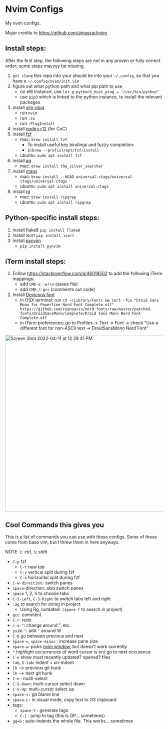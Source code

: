 # Nvim Configs
My nvim configs.

Major credits to https://github.com/ajnassar/nvim

## Install steps:

After the first step, the following steps are not in any proven or fully correct order; some steps mayyyy be missing.

1. `git clone` this repo into your should be into your `~/.config`, so that you have a `~/.config/nvim/init.vim`
2. figure out what python path and what pip path to use
    - on el8 instance, use `let g:python3_host_prog = "/usr/bin/python"`
    - use `pip3` which is linked to the python instance, to install the relevant packages
3. install [vim-plug](https://github.com/junegunn/vim-plug)
    - run `nvim`
    - run `:so`
    - run `:PlugInstall`
4. install [node>=12](https://nodejs.org/en/download) (for CoC)
5. install [fzf](https://github.com/junegunn/fzf)
    - mac: `brew install fzf`
        - To install useful key bindings and fuzzy completion:
        - `$(brew --prefix)/opt/fzf/install`
    - ubuntu: `sudo apt install fzf`
6. install [ag](https://github.com/ggreer/the_silver_searcher)
    - mac: `brew install the_silver_searcher`
7. install [ctags](https://github.com/universal-ctags/ctags)
    - mac: `brew install --HEAD universal-ctags/universal-ctags/universal-ctags`
    - ubuntu: `sudo apt install universal-ctags`
8. install [rg](https://github.com/BurntSushi/ripgrep)
    - mac: `brew install ripgrep`
    - ubuntu: `sudo apt install ripgrep`

## Python-specific install steps:
1. install flake8 `pip install flake8`
2. install isort `pip install isort`
3. install [pynvim](https://github.com/neovim/pynvim)
    - `pip install pynvim`

## iTerm install steps:
1. Follow https://stackoverflow.com/a/46018502 to add the following iTerm mappings:
    - add `CMD-s`:  `:w!\n` (saves file)
    - add `CMD-/`: `gcc` (comments out code)
2. Install [Devicons font](https://github.com/ryanoasis/nerd-fonts#font-installation)
    - in OSX terminal: run `cd ~/Library/Fonts && curl -fLo "Droid Sans Mono for Powerline Nerd Font Complete.otf" https://github.com/ryanoasis/nerd-fonts/raw/master/patched-fonts/DroidSansMono/complete/Droid Sans Mono Nerd Font Complete.otf`
    - in iTerm preferences: go to Profiles -> Text -> Font -> check "Use a different font for non-ASCII text → DroidSansMono Nerd Font"
    <!-- TODO: add screenshot -->
<img width="565" alt="Screen Shot 2022-04-11 at 12 29 41 PM" src="https://user-images.githubusercontent.com/20323625/229319844-5b69ab21-7b25-4535-8106-0d8dabcd98ed.png">


## Cool Commands this gives you

This is a list of commands you can use with these configs. Some of these come from base vim, but I threw them in here anyways.

NOTE: `C`: ctrl, `S`: shift

- `C-p` fzf
    - `C-t` new tab
    - `C-v` vertical split during fzf
    - `C-x` horizontal split during fzf
- `C-w-direction:` switch panes
- `space`-direction: also switch panes
- `space` 1, 2, n to choose tabs
- `C-S-Left`, `C-S-Right` to switch tabs left and right
- `:ag` to search for string in project
    - Using Rg, outdated: `(space-f` to search in project)
- `gcc`: comment
- `C-r`: redo
- `c-a-"`: change around ", etc.
- `ysiW-"`: add `"` around W
- `C-6` go between previous and next
- `space-=`, `space-minus` : increase pane size
- `space-w`: picks [nvim window](https://github.com/s1n7ax/nvim-window-picker), but doesn't work currently
- `*` highlight occurrences of word cursor is on/ go to next occurence
- `C-o` show most recently updated? opened? files
- `tab`, `S-tab`: indent + un-indent
- `[h` —> previous git hunk
- `]h` —> next git hunk
- `C-n` : multi-select
- `C-S-Down`: multi-cursor select down
- `C-S-Up`: multi-cursor select up
- `space-s:` git blame line
- `space-c:` in visual mode, copy text to OS clipboard
- tags:
    - `space-t` : generate tags
    - `C-}` : jump to tag (this is OP... sometimes)
- `gg=G` : auto-indents the whole file. This works... sometimes
